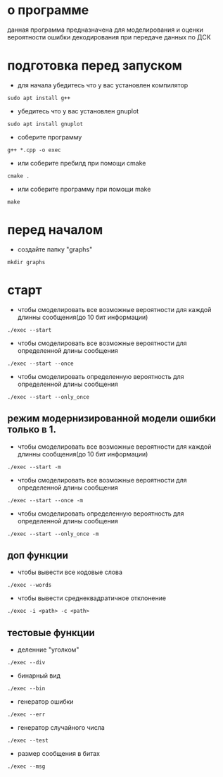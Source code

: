 # о программе 
данная программа предназначена для моделирования и оценки вероятности ошибки декодирования при передаче данных по ДСК

# подготовка перед запуском
- для начала убедитесь что у вас установлен компилятор 
```
sudo apt install g++
```
- убедитесь что у вас установлен gnuplot
```
sudo apt install gnuplot
```
- соберите программу 
```
g++ *.cpp -o exec
```

- или соберите пребилд при помощи cmake

```
cmake .
```
- или соберите программу при помощи make
```
make
```

# перед началом
- создайте папку "graphs"
```
mkdir graphs
```

# старт 
- чтобы смоделировать все возможные вероятности для каждой длинны сообщения(до 10 бит информации)
```
./exec --start
```
- чтобы смоделировать все возможные вероятности для определенной длины сообщения
```
./exec --start --once
```
- чтобы смоделировать определенную вероятность для определенной длины сообщения
```
./exec --start --only_once
```

## режим модернизированной модели ошибки только в 1.

- чтобы смоделировать все возможные вероятности для каждой длинны сообщения(до 10 бит информации)
```
./exec --start -m
```
- чтобы смоделировать все возможные вероятности для определенной длины сообщения
```
./exec --start --once -m
```
- чтобы смоделировать определенную вероятность для определенной длины сообщения
```
./exec --start --only_once -m
```

## доп функции 

- чтобы вывести все кодовые слова 
```
./exec --words
```

- чтобы вывести среднеквадратичное отклонение
```
./exec -i <path> -c <path>
```

## тестовые функции 

- деленние "уголком"
```
./exec --div
```
- бинарный вид 
```
./exec --bin
```
- генератор ошибки 
```
./exec --err
```
- генератор случайного числа 
```
./exec --test
```
- размер сообщения в битах 
```
./exec --msg
```